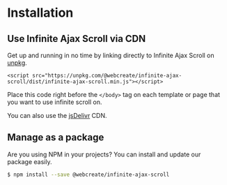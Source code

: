 # Installation

## Use Infinite Ajax Scroll via CDN

Get up and running in no time by linking directly to Infinite Ajax Scroll on [unpkg](https://unpkg.com).

```markup
<script src="https://unpkg.com/@webcreate/infinite-ajax-scroll/dist/infinite-ajax-scroll.min.js"></script>
```

Place this code right before the `</body>` tag on each template or page that you want to use infinite scroll on.

You can also use the [jsDelivr](https://cdn.jsdelivr.net/npm/@webcreate/infinite-ajax-scroll/) CDN.

## Manage as a package

Are you using NPM in your projects? You can install and update our package easily.

```bash
$ npm install --save @webcreate/infinite-ajax-scroll
```
